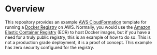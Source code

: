 
# Overview

This repository provides an example [AWS CloudFormation](https://aws.amazon.com/cloudformation/) template for running
a [Docker Registry](https://docs.docker.com/registry/) on AWS. Normally, you would use the
[Amazon Elastic Container Registry](https://aws.amazon.com/ecr/) (ECR) to host Docker images, but
if you have a need for a truly public registry, this is an example of how to do so. This is not a production grade deployment,
it is a proof of concept. This example has zero security configured for the registry.

